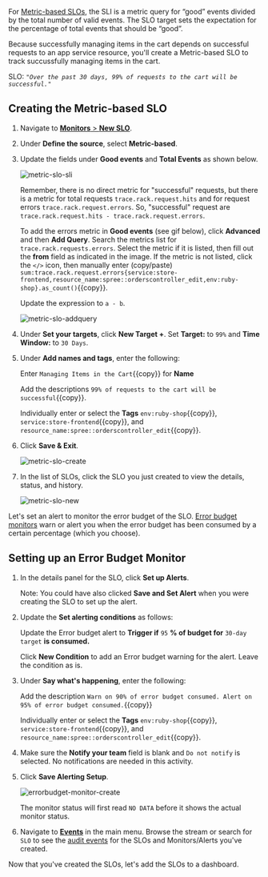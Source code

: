 For <a href="https://docs.datadoghq.com/monitors/service_level_objectives/metric/" target="_blank">Metric-based SLOs</a>, the SLI is a metric query for “good” events divided by the total number of valid events. The SLO target sets the expectation for the percentage of total events that should be “good”.

Because successfully managing items in the cart depends on successful requests to an app service resource,  you'll create a Metric-based SLO to track succussfully managing items in the cart.

SLO:
*`"Over the past 30 days, 99% of requests to the cart will be successful."`*

## Creating the Metric-based SLO

1. Navigate to <a href="https://app.datadoghq.com/slo/new" target="_datadog">**Monitors** > **New SLO**</a>.

2. Under **Define the source**, select **Metric-based**.

3. Update the fields under **Good events** and **Total Events** as shown below.

   ![metric-slo-sli](slopractice/assets/metric-slo-sli.png)

   Remember, there is no direct metric for "successful" requests, but there is a metric for total requests `trace.rack.request.hits` and for request errors `trace.rack.request.errors`. So, "successful" request are `trace.rack.request.hits - trace.rack.request.errors`. 
   
   To add the errors metric in **Good events** (see gif below), click **Advanced** and then **Add Query**. Search the metrics list for `trace.rack.requests.errors`. Select the metric if it is listed, then fill out the **from** field as indicated in the image. If the metric is not listed, click the `</>` icon, then manually enter (copy/paste) `sum:trace.rack.request.errors{service:store-frontend,resource_name:spree::orderscontroller_edit,env:ruby-shop}.as_count()`{{copy}}.

   Update the expression to `a - b`.

   ![metric-slo-addquery](slopractice/assets/metric-slo-addquery.gif) 

3. Under **Set your targets**, click **New Target +**. Set **Target:** to `99%` and **Time Window:** to `30 Days`.

4. Under **Add names and tags**, enter the following:

   Enter `Managing Items in the Cart`{{copy}} for **Name**
   
   Add the descriptions `99% of requests to the cart will be successful`{{copy}}.
   
   Individually enter or select the **Tags** `env:ruby-shop`{{copy}}, `service:store-frontend`{{copy}}, and `resource_name:spree::orderscontroller_edit`{{copy}}.

5. Click **Save & Exit**.

   ![metric-slo-create](slopractice/assets/metric-slo-create.png) 

6. In the list of SLOs, click the SLO you just created to view the details, status, and history.

   ![metric-slo-new](slopractice/assets/metric-slo-new.png) 

Let's set an alert to monitor the error budget of the SLO. <a href="https://docs.datadoghq.com/monitors/service_level_objectives/error_budget/" target="_blank">Error budget monitors</a> warn or alert you when the error budget has been consumed by a certain percentage (which you choose).

## Setting up an Error Budget Monitor

1. In the details panel for the SLO, click **Set up Alerts**.

   Note: You could have also clicked **Save and Set Alert** when you were creating the SLO to set up the alert.

2. Update the **Set alerting conditions** as follows:

   Update the Error budget alert to **Trigger if** `95` **% of budget for** `30-day target` **is consumed.** 
   
   Click **New Condition** to add an Error budget warning for the alert. Leave the condition as is.

3. Under **Say what's happening**, enter the following:

   Add the description `Warn on 90% of error budget consumed. Alert on 95% of error budget consumed.`{{copy}}

   Individually enter or select the **Tags** `env:ruby-shop`{{copy}}, `service:store-frontend`{{copy}}, and `resource_name:spree::orderscontroller_edit`{{copy}}.

4. Make sure the **Notify your team** field is blank and `Do not notify` is selected. No notifications are needed in this activity.

5. Click **Save Alerting Setup**.

   ![errorbudget-monitor-create](slopractice/assets/errorbudget-monitor-create.png)   

   The monitor status will first read `NO DATA` before it shows the actual monitor status. 

6. Navigate to <a href="https://app.datadoghq.com/event/stream" target="_datadog">**Events**</a> in the main menu. Browse the stream or search for `SLO` to see the <a href="https://docs.datadoghq.com/monitors/service_level_objectives/#slo-audit-events" target="_blank">audit events</a> for the SLOs and Monitors/Alerts you've created.

Now that you've created the SLOs, let's add the SLOs to a dashboard.